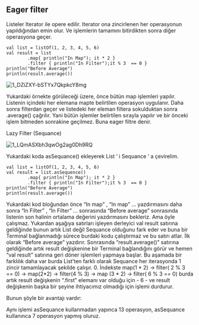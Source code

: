 ## Eager filter 

Listeler Iterator ile opere edilir. Iterator ona zincirlenen her operasyonun yapıldığından emin olur. Ve işlemlerin tamamını bitirdikten sonra diğer operasyona geçer. 

```
val list = listOf(1, 2, 3, 4, 5, 6)
val result = list
        .map{ println("In Map"); it * 2 }
        .filter { println("In Filter");it % 3  == 0 }
println("Before Average")
println(result.average())
```

![1_DZiZXY-bSTYx7QkpkcY8mg](https://user-images.githubusercontent.com/78302281/188330551-a16dc067-42ab-45e7-af34-180856e236e9.png)

Yukardaki örnekte görüleceği üzere, önce bütün map işlemleri yapılır. Listenin içindeki her elemana mapte belirtilen operasyon uygulanır. Daha sonra filterdan geçer ve listedeki her eleman filtera sokulduktan sonra  .average() çağrılır. Yani bütün işlemler belirtilen sırayla yapılır ve bir önceki işlem bitmeden sonrakine geçilmez.
Buna eager filtre denir.

Lazy Filter (Sequance) 

![1_LQmASXbh3qwOg2ag0Dh9RQ](https://user-images.githubusercontent.com/78302281/188330558-9a367b10-706f-46dc-86af-24b5fc7471a7.png)

Yukardaki koda asSequance() ekleyerek List ‘ i Sequance ‘ a çevirelim. 
```
val list = listOf(1, 2, 3, 4, 5, 6)
val result = list.asSequence()
        .map{ println("In Map"); it * 2 }
        .filter { println("In Filter");it % 3  == 0 }
println("Before Average")
println(result.average())
```

Yukardaki kod bloğundan önce “In map” , “In map” …  yazdırmasını daha sonra “In Filter” ,  “In Filter” … sonrasında “Before average” sonrasında listenin son halinin ortalama değerini yazdırmasını bekleriz. Ama öyle çalışmaz. Yukardan aşağıya satırları işleyen derleyici val result satırına geldiğinde bunun artık List değil Sequance olduğunu fark eder ve buna bir Terminal bağlanmadığı sürece burdaki kodu çalıştırmaz ve bu satırı atlar. İlk olarak “Before average” yazdırır. Sonrasında “result.average()” satırına geldiğinde artık result değişkenine bir Terminal bağlandığını görür ve hemen “val result”  satırına geri döner işlemleri yapmaya başlar. Bu aşamada bir farklılık daha var burda List’ten farklı olarak Sequance her iterasyonda 1 zincir tamamlayacak şekilde çalışır. 0. İndekste map(1 * 2) ->  filter( 2 % 3 == 0) -> map(2*2) -> filter(4 % 3) -> map (3 * 2) -> filter( 6 % 3 == 0) burda artık result değişkenin “.first” elemanı var olduğu için - 6 - ve result değişkenin başka bir şeyine ihtiyacımız olmadığı için işlemi durdurur. 

Bunun şöyle bir avantajı vardır:

Aynı işlemi asSequance kullanmadan yapınca 13 operasyon, asSequance kullanınca 7 operasyon yapmış oluruz.

